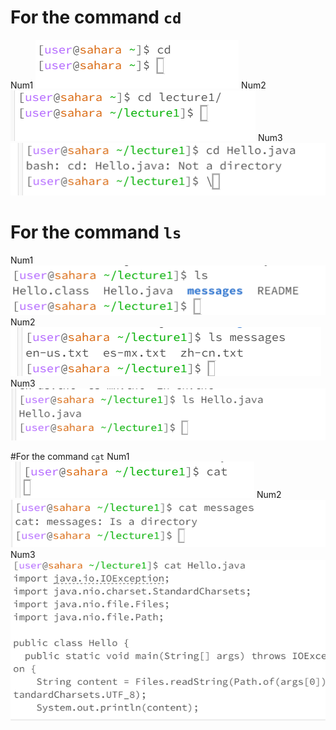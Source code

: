# For the command `cd`
Num1
![Image](screenshot1.png)
Num2
![Image](screenshot2.png)
Num3
![Image](screenshot3.png)

# For the command `ls`
Num1
![Image](screenshot4.png)
Num2
![Image](screenshot5.png)
Num3
![Image](screenshot6.png)

#For the command `cat`
Num1
![Image](screenshot7.png)
Num2
![Image](screenshot8.png)
Num3
![Image](screenshot9.png)
